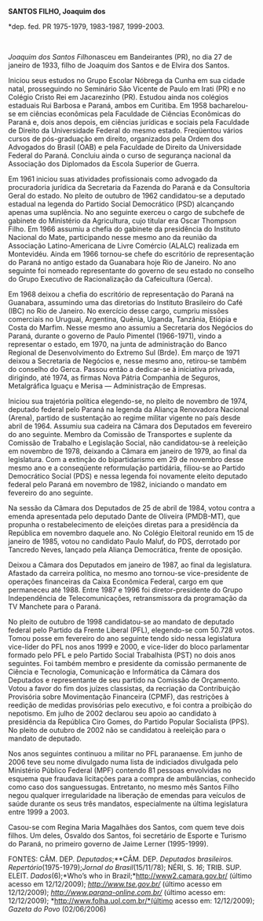 **SANTOS FILHO, Joaquim dos**

\*dep. fed. PR 1975-1979, 1983-1987, 1999-2003.

 

*Joaquim dos Santos Filho*nasceu em Bandeirantes (PR), no dia 27 de
janeiro de 1933, filho de Joaquim dos Santos e de Elvira dos Santos.

Iniciou seus estudos no Grupo Escolar Nóbrega da Cunha em sua cidade
natal, prosseguindo no Seminário São Vicente de Paulo em Irati (PR) e no
Colégio Cristo Rei em Jacarezinho (PR). Estudou ainda nos colégios
estaduais Rui Barbosa e Paraná, ambos em Curitiba. Em 1958 bacharelou-se
em ciências econômicas pela Faculdade de Ciências Econômicas do Paraná
e, dois anos depois, em ciências jurídicas e sociais pela Faculdade de
Direito da Universidade Federal do mesmo estado. Freqüentou vários
cursos de pós-graduação em direito, organizados pela Ordem dos Advogados
do Brasil (OAB) e pela Faculdade de Direito da Universidade Federal do
Paraná. Concluiu ainda o curso de segurança nacional da Associação dos
Diplomados da Escola Superior de Guerra.

Em 1961 iniciou suas atividades profissionais como advogado da
procuradoria jurídica da Secretaria da Fazenda do Paraná e da
Consultoria Geral do estado. No pleito de outubro de 1962 candidatou-se
a deputado estadual na legenda do Partido Social Democrático (PSD)
alcançando apenas uma suplência. No ano seguinte exerceu o cargo de
subchefe de gabinete do Ministério da Agricultura, cujo titular era
Oscar Thompson Filho. Em 1966 assumiu a chefia do gabinete da
presidência do Instituto Nacional do Mate, participando nesse mesmo ano
da reunião da Associação Latino-Americana de Livre Comércio (ALALC)
realizada em Montevidéu. Ainda em 1966 tornou-se chefe do escritório de
representação do Paraná no antigo estado da Guanabara hoje Rio de
Janeiro. No ano seguinte foi nomeado representante do governo de seu
estado no conselho do Grupo Executivo de Racionalização da Cafeicultura
(Gerca).

Em 1968 deixou a chefia do escritório de representação do Paraná na
Guanabara, assumindo uma das diretorias do Instituto Brasileiro do Café
(IBC) no Rio de Janeiro. No exercício desse cargo, cumpriu missões
comerciais no Uruguai, Argentina, Quênia, Uganda, Tanzânia, Etiópia e
Costa do Marfim. Nesse mesmo ano assumiu a Secretaria dos Negócios do
Paraná, durante o governo de Paulo Pimentel (1966-1971), vindo a
representar o estado, em 1970, na junta de administração do Banco
Regional de Desenvolvimento do Extremo Sul (Brde). Em março de 1971
deixou a Secretaria de Negócios e, nesse mesmo ano, retirou-se também do
conselho do Gerca. Passou então a dedicar-se à iniciativa privada,
dirigindo, até 1974, as firmas Nova Pátria Companhia de Seguros,
Metalgráfica Iguaçu e Merisa — Administração de Empresas.

Iniciou sua trajetória política elegendo-se, no pleito de novembro de
1974, deputado federal pelo Paraná na legenda da Aliança Renovadora
Nacional (Arena), partido de sustentação ao regime militar vigente no
país desde abril de 1964. Assumiu sua cadeira na Câmara dos Deputados em
fevereiro do ano seguinte. Membro da Comissão de Transportes e suplente
da Comissão de Trabalho e Legislação Social, não candidatou-se à
reeleição em novembro de 1978, deixando a Câmara em janeiro de 1979, ao
final da legislatura. Com a extinção do bipartidarismo em 29 de novembro
desse mesmo ano e a conseqüente reformulação partidária, filiou-se ao
Partido Democrático Social (PDS) e nessa legenda foi novamente eleito
deputado federal pelo Paraná em novembro de 1982, iniciando o mandato em
fevereiro do ano seguinte.

Na sessão da Câmara dos Deputados de 25 de abril de 1984, votou contra a
emenda apresentada pelo deputado Dante de Oliveira (PMDB-MT), que
propunha o restabelecimento de eleições diretas para a presidência da
República em novembro daquele ano. No Colégio Eleitoral reunido em 15 de
janeiro de 1985, votou no candidato Paulo Maluf, do PDS, derrotado por
Tancredo Neves, lançado pela Aliança Democrática, frente de oposição.

Deixou a Câmara dos Deputados em janeiro de 1987, ao final da
legislatura. Afastado da carreira política, no mesmo ano tornou-se
vice-presidente de operações financeiras da Caixa Econômica Federal,
cargo em que permaneceu até 1988. Entre 1987 e 1996 foi
diretor-presidente do Grupo Independência de Telecomunicações,
retransmissora da programação da TV Manchete para o Paraná.

No pleito de outubro de 1998 candidatou-se ao mandato de deputado
federal pelo Partido da Frente Liberal (PFL), elegendo-se com 50.728
votos. Tomou posse em fevereiro do ano seguinte tendo sido nessa
legislatura vice-líder do PFL nos anos 1999 e 2000, e vice-líder do
bloco parlamentar formado pelo PFL e pelo Partido Social Trabalhista
(PST) no dois anos seguintes. Foi também membro e presidente da comissão
permanente de Ciência e Tecnologia, Comunicação e Informática da Câmara
dos Deputados e representante de seu partido na Comissão de Orçamento.
Votou a favor do fim dos juízes classistas, da recriação da Contribuição
Provisória sobre Movimentação Financeira (CPMF), das restrições à
reedição de medidas provisórias pelo executivo, e foi contra a proibição
do nepotismo. Em julho de 2002 declarou seu apoio ao candidato à
presidência da República Ciro Gomes, do Partido Popular Socialista
(PPS). No pleito de outubro de 2002 não se candidatou à reeleição para o
mandato de deputado.

Nos anos seguintes continuou a militar no PFL paranaense. Em junho de
2006 teve seu nome divulgado numa lista de indiciados divulgada pelo
Ministério Público Federal (MPF) contendo 81 pessoas envolvidas no
esquema que fraudava licitações para a compra de ambulâncias, conhecido
como caso dos sanguessugas. Entretanto, no mesmo mês Santos Filho negou
qualquer irregularidade na liberação de emendas para veículos de saúde
durante os seus três mandatos, especialmente na última legislatura entre
1999 a 2003.

Casou-se com Regina Maria Magalhães dos Santos, com quem teve dois
filhos. Um deles, Osvaldo dos Santos, foi secretário de Esporte e
Turismo do Paraná, no primeiro governo de Jaime Lerner (1995-1999).

FONTES: CÂM. DEP. *Deputados*;**CÂM. DEP. *Deputados brasileiros.
Repertório*(1975-1979);*Jornal* *do Brasil*(15/11/78); NÉRI, S. *16*;
TRIB. SUP. ELEIT. *Dados*(6);*Who’s who in
Brazil;*http://www2.camara.gov.br/ (último acesso em 12/12/2009);
*http://www.tse.gov.br/* (último acesso em 12/12/2009);
*http://www.parana-online.com.br/* (último acesso em: 12/12/2009);
*http://www.folha.uol.com.br/*(último acesso em: 12/12/2009); *Gazeta do
Povo* (02/06/2006)

 

 

 
